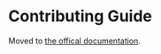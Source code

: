 # Contributing Guide

Moved to [the offical documentation](https://koalas.readthedocs.io/en/latest/development/contributing.html).

